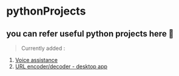 # pythonProjects
## you can refer useful python projects here 🎉
> Currently added :
  1. [Voice assistance](https://github.com/ManikandanRajendran/pythonProjects/tree/main/VoiceAssistant)
  2. [URL encoder/decoder - desktop app](https://github.com/ManikandanRajendran/pythonProjects/tree/main/urlEncoderDecoder)
